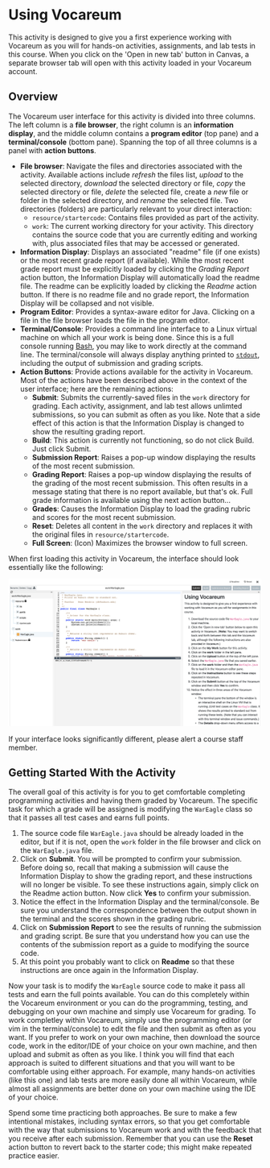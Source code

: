 # Using Vocareum

This activity is designed to give you a first experience working with Vocareum
as you will for hands-on activities, assignments, and lab tests in this course.
When you click on the 'Open in new tab' button in Canvas, a separate browser tab
will open with this activity loaded in your Vocareum account. 

## Overview 

The Vocareum user interface for this activity is divided into three columns. The
left column is a **file browser**, the right column is an **information
display**, and the middle column contains a **program editor** (top pane) and a
**terminal/console** (bottom pane). Spanning the top of all three columns is a
panel with **action buttons**.

- **File browser**: Navigate the files and directories associated with the
  activity.  Available actions include *refresh* the files list, *upload* to the
  selected directory, *download* the selected directory or file, *copy* the
  selected directory or file, *delete* the selected file, create a *new* file or
  folder in the selected directory, and *rename* the selected file. Two
  directories (folders) are particularly relevant to your direct interaction:
    - `resource/startercode`: Contains files provided as part of the activity.
    - `work`: The current working directory for your activity. This directory
      contains the source code that you are currently editing and working with,
      plus associated files that may be accessed or generated. 
- **Information Display**: Displays an associated "readme" file (if one exists)
  or the most recent grade report (if available). While the most recent grade
  report must be explicitly loaded by clicking the *Grading Report* action
  button, the Information Display will automatically load the readme file. The
  readme can be explicitly loaded by clicking the *Readme* action button. If
  there is no readme file and no grade report, the Information Display will be
  collapsed and not visible.
- **Program Editor**: Provides a syntax-aware editor for Java. Clicking on a
  file in the file browser loads the file in the program editor.
- **Terminal/Console**: Provides a command line interface to a Linux virtual
  machine on which all your work is being done. Since this is a full console
  running [Bash](https://en.wikipedia.org/wiki/Bash_(Unix_shell)), you may like
  to work directly at the command line. The terminal/console will always display
  anything printed to
  [`stdout`](https://en.wikipedia.org/wiki/Standard_streams), including the
  output of submission and grading scripts.
- **Action Buttons**: Provide actions available for the activity in Vocareum.
  Most of the actions have been described above in the context of the user
  interface; here are the remaining actions:
    - **Submit**: Submits the currently-saved files in the `work` directory for
      grading. Each activity, assignment, and lab test allows unlimted
      submissions, so you can submit as often as you like. Note that a side
      effect of this action is that the Information Display is changed to show
      the resulting grading report.
    - **Build**: This action is currently not functioning, so do not click
      Build. Just click Submit.
    - **Submission Report**: Raises a pop-up window displaying the results of
      the most recent submission.
    - **Grading Report**: Raises a pop-up window displaying the results of the
      grading of the most recent submission. This often results in a message
      stating that there is no report available, but that's ok. Full grade
      information is available using the next action button...
    - **Grades**: Causes the Information Display to load the grading rubric and
      scores for the most recent submission. 
    - **Reset**: Deletes all content in the `work` directory and replaces it
      with the original files in `resource/startercode`.
    - **Full Screen**: (Icon) Maximizes the browser window to full screen.

When first loading this activity in Vocareum, the interface should look
essentially like the following:

![](img/vocareum-ui.png)

If your interface looks significantly different, please alert a course staff
member.


## Getting Started With the Activity

The overall goal of this activity is for you to get comfortable completing
programming activities and having them graded by Vocareum. The specific task for
which a grade will be assigned is modifying the `WarEagle` class so that it
passes all test cases and earns full points.

1. The source code file `WarEagle.java` should be already loaded in the editor,
   but if it is not, open the `work` folder in the file browser and click on the
   `WarEagle.java` file.
2. Click on **Submit**. You will be prompted to confirm your submission. Before
   doing so, recall that making a submission will cause the Information Display
   to show the grading report, and these instructions will no longer be visible.
   To see these instructions again, simply click on the Readme action button.
   Now click **Yes** to confirm your submission.
3. Notice the effect in the Information Display and the terminal/console. Be
   sure you understand the correspondence between the output shown in the
   terminal and the scores shown in the grading rubric.
4. Click on **Submission Report** to see the results of running the submission
   and grading script. Be sure that you understand how you can use the contents
   of the submission report as a guide to modifying the source code.
5. At this point you probably want to click on **Readme** so that these
   instructions are once again in the Information Display.

Now your task is to modify the `WarEagle` source code to make it pass all tests
and earn the full points available. You can do this completely within the
Vocareum environment or you can do the programming, testing, and debugging on
your own machine and simply use Vocareum for grading. To work completley within
Vocareum, simply use the programming editor (or vim in the terminal/console) to
edit the file and then submit as often as you want. If you prefer to work on
your own machine, then download the source code, work in the editor/IDE of your
choice on your own machine, and then upload and submit as often as you like. I
think you will find that each approach is suited to different situations and
that you will want to be comfortable using either approach. For example, many
hands-on activities (like this one) and lab tests are more easily done all
within Vocareum, while almost all assignments are better done on your own
machine using the IDE of your choice.

Spend some time practicing both approaches. Be sure to make a few intentional
mistakes, including syntax errors, so that you get comfortable with the way that
submissions to Vocareum work and with the feedback that you receive after each
submission. Remember that you can use the **Reset** action button to revert back
to the starter code; this might make repeated practice easier.


